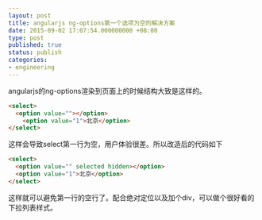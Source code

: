 ```yaml
---
layout: post
title: angularjs ng-options第一个选项为空的解决方案
date: 2015-09-02 17:07:54.000000000 +08:00
type: post
published: true
status: publish
categories:
- engineering
---
```

angularjs的ng-options渲染到页面上的时候结构大致是这样的。

```html
<select>
  <option value=""></option>
    <option value="1">北京</option>
</select>
```

这样会导致select第一行为空，用户体验很差。所以改造后的代码如下

```html
<select>
  <option value="" selected hidden></option>
  <option value="1">北京</option>
</select>
```

这样就可以避免第一行的空行了。配合绝对定位以及加个div，可以做个很好看的下拉列表样式。